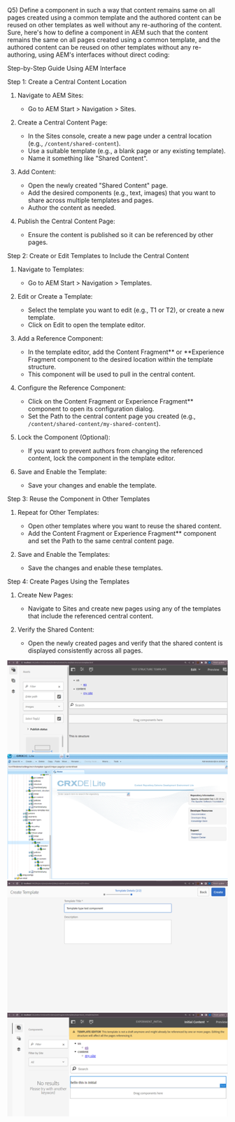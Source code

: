 Q5) Define a component in such a way that content remains same on all pages created using a common template and the authored content can be reused on other templates as well without any re-authoring of the content.
Sure, here's how to define a component in AEM such that the content remains the same on all pages created using a common template, and the authored content can be reused on other templates without any re-authoring, using AEM's interfaces without direct coding:

Step-by-Step Guide Using AEM Interface

Step 1: Create a Central Content Location

1. Navigate to AEM Sites:
    - Go to AEM Start > Navigation > Sites.

2. Create a Central Content Page:
    - In the Sites console, create a new page under a central location (e.g., `/content/shared-content`).
    - Use a suitable template (e.g., a blank page or any existing template).
    - Name it something like "Shared Content".

3. Add Content:
    - Open the newly created "Shared Content" page.
    - Add the desired components (e.g., text, images) that you want to share across multiple templates and pages.
    - Author the content as needed.

4. Publish the Central Content Page:
    - Ensure the content is published so it can be referenced by other pages.

Step 2: Create or Edit Templates to Include the Central Content

1. Navigate to Templates:
    - Go to AEM Start > Navigation > Templates.

2. Edit or Create a Template:
    - Select the template you want to edit (e.g., T1 or T2), or create a new template.
    - Click on Edit to open the template editor.

3. Add a Reference Component:
    - In the template editor, add the Content Fragment** or **Experience Fragment component to the desired location within the template structure.
    - This component will be used to pull in the central content.

4. Configure the Reference Component:
    - Click on the Content Fragment or Experience Fragment** component to open its configuration dialog.
    - Set the Path to the central content page you created (e.g., `/content/shared-content/my-shared-content`).

5. Lock the Component (Optional):
    - If you want to prevent authors from changing the referenced content, lock the component in the template editor.

6. Save and Enable the Template:
    - Save your changes and enable the template.

Step 3: Reuse the Component in Other Templates

1. Repeat for Other Templates:
    - Open other templates where you want to reuse the shared content.
    - Add the Content Fragment or Experience Fragment** component and set the Path to the same central content page.

2. Save and Enable the Templates:
    - Save the changes and enable these templates.

Step 4: Create Pages Using the Templates

1. Create New Pages:
    - Navigate to Sites and create new pages using any of the templates that include the referenced central content.

2. Verify the Shared Content:
    - Open the newly created pages and verify that the shared content is displayed consistently across all pages.

![img_55.png](img_55.png)
![img_56.png](img_56.png)
![img_57.png](img_57.png)
![img_58.png](img_58.png)